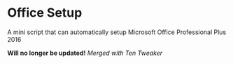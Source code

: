 # Office Setup
A mini script that can automatically setup Microsoft Office Professional Plus 2016

**Will no longer be updated!**
*Merged with Ten Tweaker*